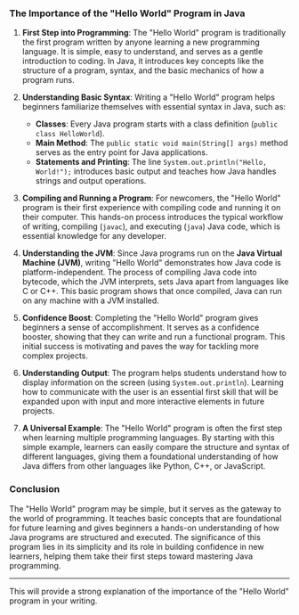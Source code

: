 
### **The Importance of the "Hello World" Program in Java**

1. **First Step into Programming**:
   The "Hello World" program is traditionally the first program written by anyone learning a new programming language. It is simple, easy to understand, and serves as a gentle introduction to coding. In Java, it introduces key concepts like the structure of a program, syntax, and the basic mechanics of how a program runs.

2. **Understanding Basic Syntax**:
   Writing a "Hello World" program helps beginners familiarize themselves with essential syntax in Java, such as:
   - **Classes**: Every Java program starts with a class definition (`public class HelloWorld`).
   - **Main Method**: The `public static void main(String[] args)` method serves as the entry point for Java applications.
   - **Statements and Printing**: The line `System.out.println("Hello, World!");` introduces basic output and teaches how Java handles strings and output operations.

3. **Compiling and Running a Program**:
   For newcomers, the "Hello World" program is their first experience with compiling code and running it on their computer. This hands-on process introduces the typical workflow of writing, compiling (`javac`), and executing (`java`) Java code, which is essential knowledge for any developer.

4. **Understanding the JVM**:
   Since Java programs run on the **Java Virtual Machine (JVM)**, writing "Hello World" demonstrates how Java code is platform-independent. The process of compiling Java code into bytecode, which the JVM interprets, sets Java apart from languages like C or C++. This basic program shows that once compiled, Java can run on any machine with a JVM installed.

5. **Confidence Boost**:
   Completing the "Hello World" program gives beginners a sense of accomplishment. It serves as a confidence booster, showing that they can write and run a functional program. This initial success is motivating and paves the way for tackling more complex projects.

6. **Understanding Output**:
   The program helps students understand how to display information on the screen (using `System.out.println`). Learning how to communicate with the user is an essential first skill that will be expanded upon with input and more interactive elements in future projects.

7. **A Universal Example**:
   The "Hello World" program is often the first step when learning multiple programming languages. By starting with this simple example, learners can easily compare the structure and syntax of different languages, giving them a foundational understanding of how Java differs from other languages like Python, C++, or JavaScript.



### **Conclusion**
The "Hello World" program may be simple, but it serves as the gateway to the world of programming. It teaches basic concepts that are foundational for future learning and gives beginners a hands-on understanding of how Java programs are structured and executed. The significance of this program lies in its simplicity and its role in building confidence in new learners, helping them take their first steps toward mastering Java programming.

---

This will provide a strong explanation of the importance of the "Hello World" program in your writing.
